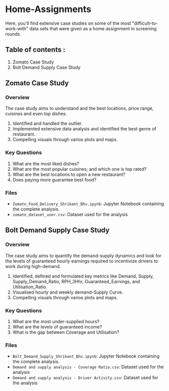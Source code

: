 # Home-Assignments
Here, you'll find extensive case studies on some of the most "difficult-to-work-with" data sets that were given as a home assignment in screening rounds.

## Table of contents :

1. Zomato Case Study
2. Bolt Demand Supply Case Study

## **Zomato Case Study**

### Overview
The case study aims to understand and the best locations, price range, cuisines and even top dishes.
1. Identified and handled the outlier.
2. Implemented extensive data analysis and identified the best genre of restaurant.
3. Compelling visuals through varios plots and maps.

### Key Questions
1. What are the most liked dishes?
2. What are the most popular cuisines; and which one is top rated?
3. What are the best locations to open a new restaurant?
4. Does paying more guarantee best food?

### Files
- `Zomato_Food_Delivery_Shrikant_Bhv.ipynb`: Jupyter Notebook containing the complete analysis.
- `zomato_dataset_user.csv`: Dataset used for the analysis

## **Bolt Demand Supply Case Study**

### Overview
The case study aims to quantify the demand-supply dynamics and look for the levels of guaranteed hourly earnings required to incentivize drivers to work during high-demand.
1. Identified, defined and formulated key metrics like Demand, Supply, Supply_Demand_Ratio, RPH_3Hhr, Guaranteed_Earnings, and Utilisation_Ratio.
2. Visualised hourly and weekly demand-Supply Curve.
3. Compelling visuals through varios plots and maps.

### Key Questions
1. What are the most under-supplied hours?
2. What are the levels of guaranteed income?
3. What is the gap between Coverage and Utilisation?

### Files
- `Bolt_Demand_Supply_Shrikant_Bhv.ipynb`: Jupyter Notebook containing the complete analysis.
- `Demand and supply analysis - Coverage Ratio.csv`: Dataset used for the analysis
- `Demand and supply analysis - Driver Activity.csv`: Dataset used for the analysis
